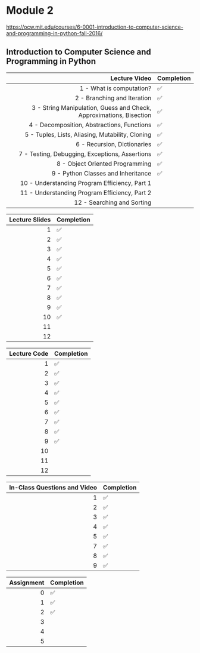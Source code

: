 # Module 2

https://ocw.mit.edu/courses/6-0001-introduction-to-computer-science-and-programming-in-python-fall-2016/

## Introduction to Computer Science and Programming in Python

|                                                       Lecture Video | Completion         |
| ------------------------------------------------------------------: | ------------------ |
|                                            1 - What is computation? | :white_check_mark: |
|                                         2 - Branching and Iteration | :white_check_mark: |
| 3 - String Manipulation, Guess and Check, Approximations, Bisection | :white_check_mark: |
|                          4 - Decomposition, Abstractions, Functions | :white_check_mark: |
|                    5 - Tuples, Lists, Aliasing, Mutability, Cloning | :white_check_mark: |
|                                         6 - Recursion, Dictionaries | :white_check_mark: |
|                      7 - Testing, Debugging, Exceptions, Assertions | :white_check_mark: |
|                                     8 - Object Oriented Programming | :white_check_mark: |
|                                  9 - Python Classes and Inheritance | :white_check_mark: |
|                       10 - Understanding Program Efficiency, Part 1 |                    |
|                       11 - Understanding Program Efficiency, Part 2 |                    |
|                                          12 - Searching and Sorting |                    |

| Lecture Slides | Completion         |
| -------------: | ------------------ |
|              1 | :white_check_mark: |
|              2 | :white_check_mark: |
|              3 | :white_check_mark: |
|              4 | :white_check_mark: |
|              5 | :white_check_mark: |
|              6 | :white_check_mark: |
|              7 | :white_check_mark: |
|              8 | :white_check_mark: |
|              9 | :white_check_mark: |
|             10 | :white_check_mark: |
|             11 |                    |
|             12 |                    |

| Lecture Code | Completion         |
| -----------: | ------------------ |
|            1 | :white_check_mark: |
|            2 | :white_check_mark: |
|            3 | :white_check_mark: |
|            4 | :white_check_mark: |
|            5 | :white_check_mark: |
|            6 | :white_check_mark: |
|            7 | :white_check_mark: |
|            8 | :white_check_mark: |
|            9 | :white_check_mark: |
|           10 |                    |
|           11 |                    |
|           12 |                    |

| In-Class Questions and Video | Completion         |
| ---------------------------: | ------------------ |
|                            1 | :white_check_mark: |
|                            2 | :white_check_mark: |
|                            3 | :white_check_mark: |
|                            4 | :white_check_mark: |
|                            5 | :white_check_mark: |
|                            7 | :white_check_mark: |
|                            8 | :white_check_mark: |
|                            9 | :white_check_mark: |

| Assignment | Completion         |
| ---------: | ------------------ |
|          0 | :white_check_mark: |
|          1 | :white_check_mark: |
|          2 | :white_check_mark: |
|          3 |                    |
|          4 |                    |
|          5 |                    |
